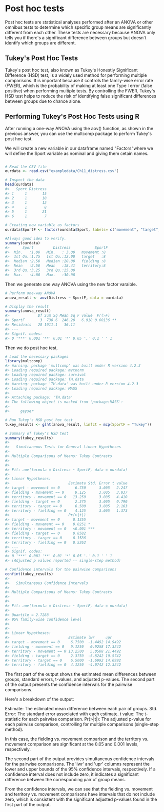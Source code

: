 # Post hoc tests

Post hoc tests are statistical analyses performed after an ANOVA or other omnibus tests to determine which specific group means are significantly different from each other. These tests are necessary because ANOVA only tells you if there's a significant difference between groups but doesn't identify which groups are different.

## Tukey's Post Hoc Tests
Tukey's post hoc test, also known as Tukey's Honestly Significant Difference (HSD) test, is a widely used method for performing multiple comparisons. It is important because it controls the family-wise error rate (FWER), which is the probability of making at least one Type I error (false positive) when performing multiple tests. By controlling the FWER, Tukey's HSD test helps to reduce the risk of identifying false significant differences between groups due to chance alone.


## Performing Tukey's Post Hoc Tests using R
After running a one-way ANOVA using the aov() function, as shown in the previous answer, you can use the multcomp package to perform Tukey's post hoc test.

We will create a new variable in our dataframe named "Factors"where we will define the Sport variable as nominal and giving them cetain names. 


```r

# Read the CSV file
ourdata <- read.csv("exampledata/Ch11_distress.csv")

# Inspect the data
head(ourdata)
#>   Sport Distress
#> 1     1       15
#> 2     1       10
#> 3     1       12
#> 4     1        8
#> 5     1       21
#> 6     1        7

# Creating new variable as factors
ourdata$SportF <- factor(ourdata$Sport, labels= c("movement", "target", "fielding", "territory"))

#Always good idea to verify. 
summary(ourdata)
#>      Sport         Distress           SportF 
#>  Min.   :1.00   Min.   : 3.00   movement :8  
#>  1st Qu.:1.75   1st Qu.:12.00   target   :8  
#>  Median :2.50   Median :20.00   fielding :8  
#>  Mean   :2.50   Mean   :18.41   territory:8  
#>  3rd Qu.:3.25   3rd Qu.:25.00                
#>  Max.   :4.00   Max.   :30.00
```

Then we generate one way ANOVA using the new factor varaible. 

```r
# Perform one-way ANOVA
anova_result <- aov(Distress ~ SportF, data = ourdata)

# Display the result
summary(anova_result)
#>             Df Sum Sq Mean Sq F value  Pr(>F)   
#> SportF       3  738.6  246.20   6.818 0.00136 **
#> Residuals   28 1011.1   36.11                   
#> ---
#> Signif. codes:  
#> 0 '***' 0.001 '**' 0.01 '*' 0.05 '.' 0.1 ' ' 1
```
Then we do post hoc test, 


```r
# Load the necessary packages
library(multcomp)
#> Warning: package 'multcomp' was built under R version 4.2.3
#> Loading required package: mvtnorm
#> Loading required package: survival
#> Loading required package: TH.data
#> Warning: package 'TH.data' was built under R version 4.2.3
#> Loading required package: MASS
#> 
#> Attaching package: 'TH.data'
#> The following object is masked from 'package:MASS':
#> 
#>     geyser

# Run Tukey's HSD post hoc test
tukey_results <- glht(anova_result, linfct = mcp(SportF = "Tukey"))

# Summary of Tukey's HSD test
summary(tukey_results)
#> 
#> 	 Simultaneous Tests for General Linear Hypotheses
#> 
#> Multiple Comparisons of Means: Tukey Contrasts
#> 
#> 
#> Fit: aov(formula = Distress ~ SportF, data = ourdata)
#> 
#> Linear Hypotheses:
#>                           Estimate Std. Error t value
#> target - movement == 0       6.750      3.005   2.247
#> fielding - movement == 0     9.125      3.005   3.037
#> territory - movement == 0   13.250      3.005   4.410
#> fielding - target == 0       2.375      3.005   0.790
#> territory - target == 0      6.500      3.005   2.163
#> territory - fielding == 0    4.125      3.005   1.373
#>                           Pr(>|t|)    
#> target - movement == 0      0.1355    
#> fielding - movement == 0    0.0251 *  
#> territory - movement == 0   <0.001 ***
#> fielding - target == 0      0.8582    
#> territory - target == 0     0.1586    
#> territory - fielding == 0   0.5262    
#> ---
#> Signif. codes:  
#> 0 '***' 0.001 '**' 0.01 '*' 0.05 '.' 0.1 ' ' 1
#> (Adjusted p values reported -- single-step method)

# Confidence intervals for the pairwise comparisons
confint(tukey_results)
#> 
#> 	 Simultaneous Confidence Intervals
#> 
#> Multiple Comparisons of Means: Tukey Contrasts
#> 
#> 
#> Fit: aov(formula = Distress ~ SportF, data = ourdata)
#> 
#> Quantile = 2.7288
#> 95% family-wise confidence level
#>  
#> 
#> Linear Hypotheses:
#>                           Estimate lwr     upr    
#> target - movement == 0     6.7500  -1.4492 14.9492
#> fielding - movement == 0   9.1250   0.9258 17.3242
#> territory - movement == 0 13.2500   5.0508 21.4492
#> fielding - target == 0     2.3750  -5.8242 10.5742
#> territory - target == 0    6.5000  -1.6992 14.6992
#> territory - fielding == 0  4.1250  -4.0742 12.3242
```

The first part of the output shows the estimated mean differences between groups, standard errors, t-values, and adjusted p-values. The second part of the output presents the confidence intervals for the pairwise comparisons.

Here's a breakdown of the output:

Estimate: The estimated mean difference between each pair of groups.
Std. Error: The standard error associated with each estimate.
t value: The t-statistic for each pairwise comparison.
Pr(>|t|): The adjusted p-value for each pairwise comparison, controlling for multiple comparisons (single-step method).

In this case, the fielding vs. movement comparison and the territory vs. movement comparison are significant at the 0.05 and 0.001 levels, respectively.

The second part of the output provides simultaneous confidence intervals for the pairwise comparisons. The 'lwr' and 'upr' columns represent the lower and upper bounds of the 95% confidence intervals, respectively. If a confidence interval does not include zero, it indicates a significant difference between the corresponding pair of group means.

From the confidence intervals, we can see that the fielding vs. movement and territory vs. movement comparisons have intervals that do not include zero, which is consistent with the significant adjusted p-values found in the first part of the output.








